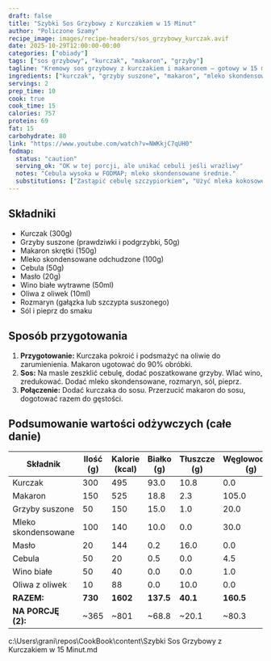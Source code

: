 ```yaml
---
draft: false
title: "Szybki Sos Grzybowy z Kurczakiem w 15 Minut"
author: "Policzone Szamy"
recipe_image: images/recipe-headers/sos_grzybowy_kurczak.avif
date: 2025-10-29T12:00:00-00:00
categories: ["obiady"]
tags: ["sos grzybowy", "kurczak", "makaron", "grzyby"]
tagline: "Kremowy sos grzybowy z kurczakiem i makaronem – gotowy w 15 minut."
ingredients: ["kurczak", "grzyby suszone", "makaron", "mleko skondensowane odchudzone", "cebula", "masło", "wino białe", "oliwa z oliwek"]
servings: 2
prep_time: 10
cook: true
cook_time: 15
calories: 757
protein: 69
fat: 15
carbohydrate: 80
link: "https://www.youtube.com/watch?v=NWKkjC7qUH0"
fodmap:
  status: "caution"
  serving_ok: "OK w tej porcji, ale unikać cebuli jeśli wrażliwy"
  notes: "Cebula wysoka w FODMAP; mleko skondensowane średnie."
  substitutions: ["Zastąpić cebulę szczypiorkiem", "Użyć mleka kokosowego zamiast skondensowanego dla niższego FODMAP"]
---
```


## Składniki
*   Kurczak (300g)
*   Grzyby suszone (prawdziwki i podgrzybki, 50g)
*   Makaron skrętki (150g)
*   Mleko skondensowane odchudzone (100g)
*   Cebula (50g)
*   Masło (20g)
*   Wino białe wytrawne (50ml)
*   Oliwa z oliwek (10ml)
*   Rozmaryn (gałązka lub szczypta suszonego)
*   Sól i pieprz do smaku

## Sposób przygotowania
1.  **Przygotowanie:** Kurczaka pokroić i podsmażyć na oliwie do zarumienienia. Makaron ugotować do 90% obróbki.
2.  **Sos:** Na masle zeszklić cebulę, dodać poszatkowane grzyby. Wlać wino, zredukować. Dodać mleko skondensowane, rozmaryn, sól, pieprz.
3.  **Połączenie:** Dodać kurczaka do sosu. Przerzucić makaron do sosu, dogotować razem do gęstości.

## Podsumowanie wartości odżywczych (całe danie)

| Składnik           | Ilość (g) | Kalorie (kcal) | Białko (g) | Tłuszcze (g) | Węglowodany (g) |
|--------------------|-----------|----------------|------------|--------------|-----------------|
| Kurczak           | 300       | 495            | 93.0       | 10.8         | 0.0             |
| Makaron           | 150       | 525            | 18.8       | 2.3          | 105.0           |
| Grzyby suszone    | 50        | 150            | 15.0       | 1.0          | 20.0            |
| Mleko skondensowane| 100       | 140            | 10.0       | 0.0          | 30.0            |
| Masło             | 20        | 144            | 0.2        | 16.0         | 0.0             |
| Cebula            | 50        | 20             | 0.5        | 0.0          | 4.5             |
| Wino białe        | 50        | 40             | 0.0        | 0.0          | 1.0             |
| Oliwa z oliwek    | 10        | 88             | 0.0        | 10.0         | 0.0             |
| **RAZEM:**        | **730**   | **1602**       | **137.5**  | **40.1**     | **160.5**       |
| **NA PORCJĘ (2):**| ~365      | ~801           | ~68.8      | ~20.1        | ~80.3           |

</content>
<parameter name="filePath">c:\Users\grani\repos\CookBook\content\Szybki Sos Grzybowy z Kurczakiem w 15 Minut.md